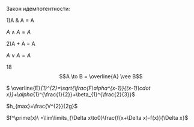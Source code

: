 Закон идемпотентности: 

 1)A & A = A
  
  $A \wedge A=A$ 
 
 2)A + A = A
 
  $A \vee  A=A$


 18 $$A \to B = \overline{A} \vee B$$



$ \overline{E}_{1}^{2}=\sqrt{\frac{F\alpha^{x-1}}{(x-1)\cdot x}}+\alpha_{1}^{\frac{1}{2}}+\beta_{1}^{\frac{2}{3}}$

$h_{max}=\frac{V^{2}}{2g}$

$f^\prime(x)\ =\lim\limits_{\Delta x\to0}\frac{f(x+\Delta x)-f(x)}{\Delta x}$
